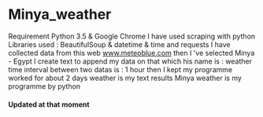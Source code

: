 # Minya_weather
Requirement Python 3.5 & Google Chrome
I have used scraping with python 
Libraries used : BeautifulSoup & datetime & time and requests 
I have collected data from this web www.meteoblue.com
then I 've selected Minya - Egypt
I create text to append my data on that which his name is : weather 
time interval between two datas is : 1 hour 
then I kept my programme worked for about 2 days 
weather is my text results
Minya weather is my programme by python
#### Updated at that moment
